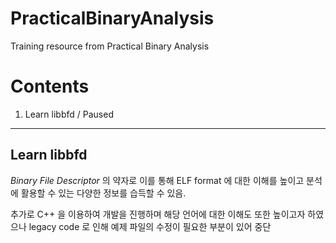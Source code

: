 # PracticalBinaryAnalysis

Training resource from Practical Binary Analysis

# Contents

1. Learn libbfd / Paused

---

## Learn libbfd

*Binary File Descriptor* 의 약자로 이를 통해 ELF format 에 대한 이해를 높이고 분석에 활용할 수 있는 다양한 정보를 습득할 수 있음.

추가로 C++ 을 이용하여 개발을 진행하며 해당 언어에 대한 이해도 또한 높이고자 하였으나 legacy code 로 인해 예제 파일의 수정이 필요한 부분이 있어 중단
